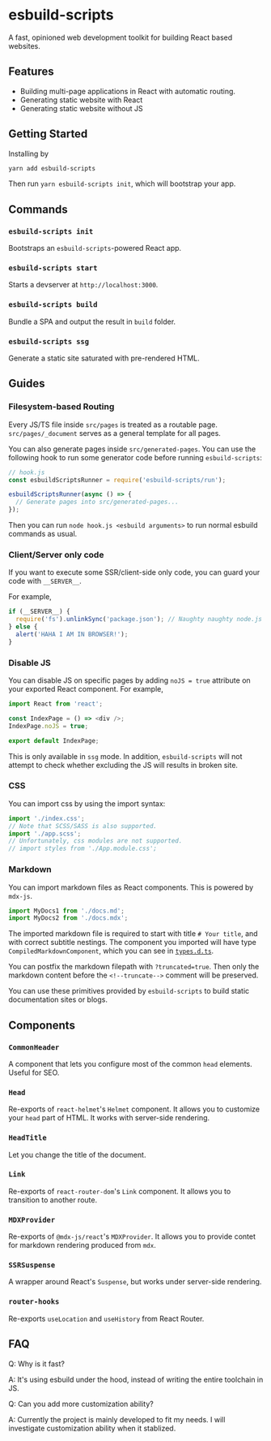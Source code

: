 # esbuild-scripts

A fast, opinioned web development toolkit for building React based websites.

## Features

- Building multi-page applications in React with automatic routing.
- Generating static website with React
- Generating static website without JS

## Getting Started

Installing by

```bash
yarn add esbuild-scripts
```

Then run `yarn esbuild-scripts init`, which will bootstrap your app.

## Commands

### `esbuild-scripts init`

Bootstraps an `esbuild-scripts`-powered React app.

### `esbuild-scripts start`

Starts a devserver at `http://localhost:3000`.

### `esbuild-scripts build`

Bundle a SPA and output the result in `build` folder.

### `esbuild-scripts ssg`

Generate a static site saturated with pre-rendered HTML.

## Guides

### Filesystem-based Routing

Every JS/TS file inside `src/pages` is treated as a routable page. `src/pages/_document` serves as a
general template for all pages.

You can also generate pages inside `src/generated-pages`. You can use the following hook to run some
generator code before running `esbuild-scripts`:

```js
// hook.js
const esbuildScriptsRunner = require('esbuild-scripts/run');

esbuildScriptsRunner(async () => {
  // Generate pages into src/generated-pages...
});
```

Then you can run `node hook.js <esbuild arguments>` to run normal esbuild commands as usual.

### Client/Server only code

If you want to execute some SSR/client-side only code, you can guard your code with `__SERVER__`.

For example,

```typescript
if (__SERVER__) {
  require('fs').unlinkSync('package.json'); // Naughty naughty node.js only code
} else {
  alert('HAHA I AM IN BROWSER!');
}
```

### Disable JS

You can disable JS on specific pages by adding `noJS = true` attribute on your exported React
component. For example,

```typescript
import React from 'react';

const IndexPage = () => <div />;
IndexPage.noJS = true;

export default IndexPage;
```

This is only available in `ssg` mode. In addition, `esbuild-scripts` will not attempt to check
whether excluding the JS will results in broken site.

### CSS

You can import css by using the import syntax:

```typescript
import './index.css';
// Note that SCSS/SASS is also supported.
import './app.scss';
// Unfortunately, css modules are not supported.
// import styles from './App.module.css';
```

### Markdown

You can import markdown files as React components. This is powered by `mdx-js`.

```typescript
import MyDocs1 from './docs.md';
import MyDocs2 from './docs.mdx';
```

The imported markdown file is required to start with title `# Your title`, and with correct subtitle
nestings. The component you imported will have type `CompiledMarkdownComponent`, which you can see
in [`types.d.ts`](./types.d.ts).

You can postfix the markdown filepath with `?truncated=true`. Then only the markdown content before
the `<!--truncate-->` comment will be preserved.

You can use these primitives provided by `esbuild-scripts` to build static documentation sites or
blogs.

## Components

### `CommonHeader`

A component that lets you configure most of the common `head` elements. Useful for SEO.

### `Head`

Re-exports of `react-helmet`'s `Helmet` component. It allows you to customize your `head` part of
HTML. It works with server-side rendering.

### `HeadTitle`

Let you change the title of the document.

### `Link`

Re-exports of `react-router-dom`'s `Link` component. It allows you to transition to another route.

### `MDXProvider`

Re-exports of `@mdx-js/react`'s `MDXProvider`. It allows you to provide contet for markdown
rendering produced from `mdx`.

### `SSRSuspense`

A wrapper around React's `Suspense`, but works under server-side rendering.

### `router-hooks`

Re-exports `useLocation` and `useHistory` from React Router.

## FAQ

Q: Why is it fast?

A: It's using esbuild under the hood, instead of writing the entire toolchain in JS.

Q: Can you add more customization ability?

A: Currently the project is mainly developed to fit my needs. I will investigate customization
ability when it stablized.
